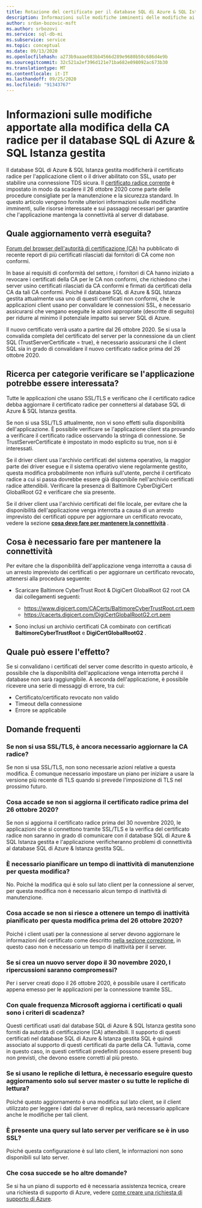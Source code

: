 ```yaml
---
title: Rotazione del certificato per il database SQL di Azure & SQL Istanza gestita
description: Informazioni sulle modifiche imminenti delle modifiche ai certificati radice che influiranno sul database SQL di Azure e su Azure SQL Istanza gestita
author: srdan-bozovic-msft
ms.author: srbozovi
ms.service: sql-db-mi
ms.subservice: service
ms.topic: conceptual
ms.date: 09/13/2020
ms.openlocfilehash: a273b9aaae083bb4566d289e9680b50c686d4e9b
ms.sourcegitcommit: 32c521a2ef396d121e71ba682e098092ac673b30
ms.translationtype: MT
ms.contentlocale: it-IT
ms.lasthandoff: 09/25/2020
ms.locfileid: "91343767"
---
```

# <a name="understanding-the-changes-in-the-root-ca-change-for-azure-sql-database--sql-managed-instance"></a>Informazioni sulle modifiche apportate alla modifica della CA radice per il database SQL di Azure & SQL Istanza gestita

Il database SQL di Azure & SQL Istanza gestita modificherà il certificato radice per l'applicazione client o il driver abilitato con SSL, usato per stabilire una connessione TDS sicura. Il [certificato radice corrente](https://www.digicert.com/CACerts/BaltimoreCyberTrustRoot.crt.pem) è impostato in modo da scadere il 26 ottobre 2020 come parte delle procedure consigliate per la manutenzione e la sicurezza standard. In questo articolo vengono fornite ulteriori informazioni sulle modifiche imminenti, sulle risorse interessate e sui passaggi necessari per garantire che l'applicazione mantenga la connettività al server di database.

## <a name="what-update-is-going-to-happen"></a>Quale aggiornamento verrà eseguita?

[Forum del browser dell'autorità di certificazione (CA)](https://cabforum.org/) ha pubblicato di recente report di più certificati rilasciati dai fornitori di CA come non conformi.

In base ai requisiti di conformità del settore, i fornitori di CA hanno iniziato a revocare i certificati della CA per le CA non conformi, che richiedono che i server usino certificati rilasciati da CA conformi e firmati da certificati della CA da tali CA conformi. Poiché il database SQL di Azure & SQL Istanza gestita attualmente usa uno di questi certificati non conformi, che le applicazioni client usano per convalidare le connessioni SSL, è necessario assicurarsi che vengano eseguite le azioni appropriate (descritte di seguito) per ridurre al minimo il potenziale impatto sui server SQL di Azure.

Il nuovo certificato verrà usato a partire dal 26 ottobre 2020. Se si usa la convalida completa del certificato del server per la connessione da un client SQL (TrustServerCertificate = true), è necessario assicurarsi che il client SQL sia in grado di convalidare il nuovo certificato radice prima del 26 ottobre 2020.

## <a name="how-do-i-know-if-my-application-might-be-affected"></a>Ricerca per categorie verificare se l'applicazione potrebbe essere interessata?

Tutte le applicazioni che usano SSL/TLS e verificano che il certificato radice debba aggiornare il certificato radice per connettersi al database SQL di Azure & SQL Istanza gestita. 

Se non si usa SSL/TLS attualmente, non vi sono effetti sulla disponibilità dell'applicazione. È possibile verificare se l'applicazione client sta provando a verificare il certificato radice osservando la stringa di connessione. Se TrustServerCertificate è impostato in modo esplicito su true, non si è interessati.

Se il driver client usa l'archivio certificati del sistema operativo, la maggior parte dei driver esegue e il sistema operativo viene regolarmente gestito, questa modifica probabilmente non influirà sull'utente, perché il certificato radice a cui si passa dovrebbe essere già disponibile nell'archivio certificati radice attendibili. Verificare la presenza di Baltimore CyberDigiCert GlobalRoot G2 e verificare che sia presente.

Se il driver client usa l'archivio certificati del file locale, per evitare che la disponibilità dell'applicazione venga interrotta a causa di un arresto imprevisto dei certificati oppure per aggiornare un certificato revocato, vedere la sezione [**cosa devo fare per mantenere la connettività**](./ssl-root-certificate-expiring.md#what-do-i-need-to-do-to-maintain-connectivity) .

## <a name="what-do-i-need-to-do-to-maintain-connectivity"></a>Cosa è necessario fare per mantenere la connettività

Per evitare che la disponibilità dell'applicazione venga interrotta a causa di un arresto imprevisto dei certificati o per aggiornare un certificato revocato, attenersi alla procedura seguente:

*   Scaricare Baltimore CyberTrust Root & DigiCert GlobalRoot G2 root CA dai collegamenti seguenti:
    *   https://www.digicert.com/CACerts/BaltimoreCyberTrustRoot.crt.pem
    *   https://cacerts.digicert.com/DigiCertGlobalRootG2.crt.pem

*   Sono inclusi un archivio certificati CA combinato con certificati **BaltimoreCyberTrustRoot** e **DigiCertGlobalRootG2** .

## <a name="what-can-be-the-impact"></a>Quale può essere l'effetto?
Se si convalidano i certificati del server come descritto in questo articolo, è possibile che la disponibilità dell'applicazione venga interrotta perché il database non sarà raggiungibile. A seconda dell'applicazione, è possibile ricevere una serie di messaggi di errore, tra cui:
*   Certificato/certificato revocato non valido
*   Timeout della connessione
*   Errore se applicabile

## <a name="frequently-asked-questions"></a>Domande frequenti

### <a name="if-i-am-not-using-ssltls-do-i-still-need-to-update-the-root-ca"></a>Se non si usa SSL/TLS, è ancora necessario aggiornare la CA radice?
Se non si usa SSL/TLS, non sono necessarie azioni relative a questa modifica. È comunque necessario impostare un piano per iniziare a usare la versione più recente di TLS quando si prevede l'imposizione di TLS nel prossimo futuro.

### <a name="what-will-happen-if-i-do-not-update-the-root-certificate-before-october-26-2020"></a>Cosa accade se non si aggiorna il certificato radice prima del 26 ottobre 2020?
Se non si aggiorna il certificato radice prima del 30 novembre 2020, le applicazioni che si connettono tramite SSL/TLS e la verifica del certificato radice non saranno in grado di comunicare con il database SQL di Azure & SQL Istanza gestita e l'applicazione verificheranno problemi di connettività al database SQL di Azure & Istanza gestita SQL.

### <a name="do-i-need-to-plan-a-maintenance-downtime-for-this-changebr"></a>È necessario pianificare un tempo di inattività di manutenzione per questa modifica?<BR>
No. Poiché la modifica qui è solo sul lato client per la connessione al server, per questa modifica non è necessario alcun tempo di inattività di manutenzione.

### <a name="what-if-i-cannot-get-a-scheduled-downtime-for-this-change-before-october-26-2020"></a>Cosa accade se non si riesce a ottenere un tempo di inattività pianificato per questa modifica prima del 26 ottobre 2020?
Poiché i client usati per la connessione al server devono aggiornare le informazioni del certificato come descritto [nella sezione correzione](./ssl-root-certificate-expiring.md#what-do-i-need-to-do-to-maintain-connectivity), in questo caso non è necessario un tempo di inattività per il server.

### <a name="if-i-create-a-new-server-after-november-30-2020-will-i-be-impacted"></a>Se si crea un nuovo server dopo il 30 novembre 2020, I ripercussioni saranno compromessi?
Per i server creati dopo il 26 ottobre 2020, è possibile usare il certificato appena emesso per le applicazioni per la connessione tramite SSL.

### <a name="how-often-does-microsoft-update-their-certificates-or-what-is-the-expiry-policy"></a>Con quale frequenza Microsoft aggiorna i certificati o quali sono i criteri di scadenza?
Questi certificati usati dal database SQL di Azure & SQL Istanza gestita sono forniti da autorità di certificazione (CA) attendibili. Il supporto di questi certificati nel database SQL di Azure & Istanza gestita SQL è quindi associato al supporto di questi certificati da parte della CA. Tuttavia, come in questo caso, in questi certificati predefiniti possono essere presenti bug non previsti, che devono essere corretti al più presto.

### <a name="if-i-am-using-read-replicas-do-i-need-to-perform-this-update-only-on-master-server-or-all-the-read-replicas"></a>Se si usano le repliche di lettura, è necessario eseguire questo aggiornamento solo sul server master o su tutte le repliche di lettura?
Poiché questo aggiornamento è una modifica sul lato client, se il client utilizzato per leggere i dati dal server di replica, sarà necessario applicare anche le modifiche per tali client. 

### <a name="do-we-have-server-side-query-to-verify-if-ssl-is-being-used"></a>È presente una query sul lato server per verificare se è in uso SSL?
Poiché questa configurazione è sul lato client, le informazioni non sono disponibili sul lato server.

### <a name="what-if-i-have-further-questions"></a>Che cosa succede se ho altre domande?
Se si ha un piano di supporto ed è necessaria assistenza tecnica, creare una richiesta di supporto di Azure, vedere [come creare una richiesta di supporto di Azure](https://docs.microsoft.com/azure/azure-supportability/how-to-create-azure-support-request).
